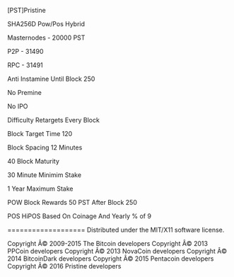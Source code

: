 [PST]Pristine

SHA256D Pow/Pos Hybrid

Masternodes - 20000 PST

P2P - 31490

RPC - 31491

Anti Instamine Until Block 250

No Premine

No IPO

Difficulty Retargets Every Block

Block Target Time 120

Block Spacing 12 Minutes

40 Block Maturity

30 Minute Minimim Stake

1 Year Maximum Stake

POW Block Rewards 50 PST After Block 250

POS HiPOS Based On Coinage And Yearly % of 9






===================
Distributed under the MIT/X11 software license.

Copyright Â© 2009-2015 The Bitcoin developers
Copyright Â© 2013 PPCoin developers
Copyright Â© 2013 NovaCoin developers
Copyright Â© 2014 BitcoinDark developers
Copyright Â© 2015 Pentacoin developers
Copyright Â© 2016 Pristine developers 
